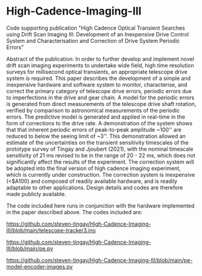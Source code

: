 # High-Cadence-Imaging-III
Code supporting publication "High Cadence Optical Transient Searches using Drift Scan Imaging III: Development of an Inexpensive Drive Control System and Characterisation and Correction of Drive System Periodic Errors"

Abstract of the publication:
In order to further develop and implement novel drift scan imaging experiments to undertake wide field, high time resolution surveys for millisecond optical transients, an appropriate telescope drive system is required.  This paper describes the development of a simple and inexpensive hardware and software system to monitor, characterise, and correct the primary category of telescope drive errors, periodic errors due to imperfections in the drive and gear chain.  A model for the periodic errors is generated from direct measurements of the telescope drive shaft rotation, verified by comparison to astronomical measurements of the periodic errors.  The predictive model is generated and applied in real-time in the form of corrections to the drive rate.  A demonstration of the system shows that that inherent periodic errors of peak-to-peak amplitude ~100'' are reduced to below the seeing limit of ~3''.  This demonstration allowed an estimate of the uncertainties on the transient sensitivity timescales of the prototype survey of Tingay and Jjoubert (2021), with the nominal timescale sensitivity of 21 ms revised to be in the range of 20 - 22 ms, which does not significantly affect the results of the experiment.  The correction system will be adopted into the final version of high cadence imaging experiment, which is currently under construction.  The correction system is inexpensive (<$A100) and composed of readily available hardware, and is readily adaptable to other applications.  Design details and codes are therefore made publicly available.

The code included here runs in conjunction with the hardware implemented in the paper described above.  The codes included are:

https://github.com/steven-tingay/High-Cadence-Imaging-III/blob/main/telescope-tracker3.ino



https://github.com/steven-tingay/High-Cadence-Imaging-III/blob/main/pe.py

https://github.com/steven-tingay/High-Cadence-Imaging-III/blob/main/pe-model-encoder-images.py

